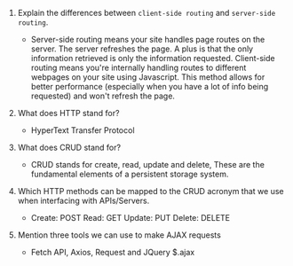 1.  Explain the differences between `client-side routing` and `server-side routing`.
   
    - Server-side routing means your site handles page routes on the server. The server refreshes the page. A plus is that the only information retrieved is only the information requested. Client-side routing means you're internally handling routes to different webpages on your site using Javascript. This method allows for better performance (especially when you have a lot of info being requested) and won't refresh the page.

2.  What does HTTP stand for?

    - HyperText Transfer Protocol

3.  What does CRUD stand for?

    - CRUD stands for create, read, update and delete, These are the fundamental elements of a persistent storage system.

4.  Which HTTP methods can be mapped to the CRUD acronym that we use when interfacing with APIs/Servers.

    - Create: POST Read: GET Update: PUT Delete: DELETE

5.  Mention three tools we can use to make AJAX requests

    - Fetch API, Axios, Request and JQuery $.ajax